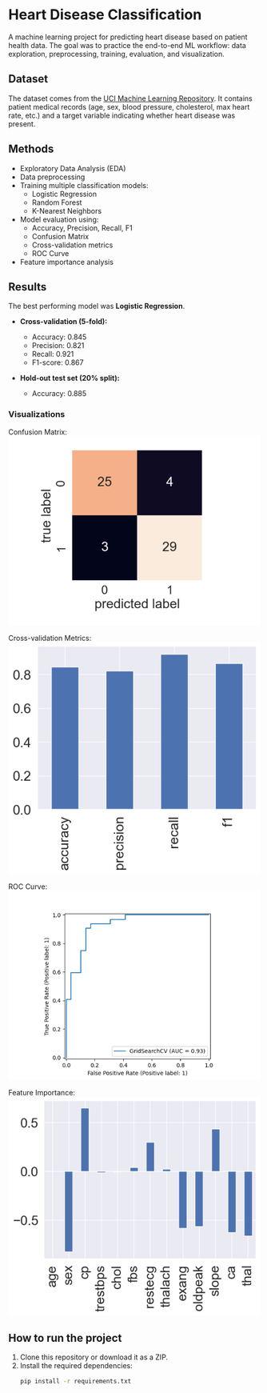 # Heart Disease Classification

A machine learning project for predicting heart disease based on patient health data.
The goal was to practice the end-to-end ML workflow: data exploration, preprocessing, training, evaluation, and visualization.

## Dataset
The dataset comes from the [UCI Machine Learning Repository](https://archive.ics.uci.edu/ml/datasets/heart+Disease).
It contains patient medical records (age, sex, blood pressure, cholesterol, max heart rate, etc.) and a target variable indicating whether heart disease was present.

## Methods
- Exploratory Data Analysis (EDA)
- Data preprocessing
- Training multiple classification models:
  - Logistic Regression
  - Random Forest
  - K-Nearest Neighbors
- Model evaluation using:
  - Accuracy, Precision, Recall, F1
  - Confusion Matrix
  - Cross-validation metrics
  - ROC Curve
- Feature importance analysis

## Results
The best performing model was **Logistic Regression**.

- **Cross-validation (5-fold):**
  - Accuracy: 0.845
  - Precision: 0.821
  - Recall: 0.921
  - F1-score: 0.867

- **Hold-out test set (20% split):**
  - Accuracy: 0.885

### Visualizations
Confusion Matrix:  
![Confusion Matrix](results/confusion_matrix.png)

Cross-validation Metrics:  
![Cross-validation Metrics](results/cv_metrics.png)

ROC Curve:  
![ROC Curve](results/roc_curve.png)

Feature Importance:  
![Feature Importance](results/feature_importance.png)

## How to run the project
1. Clone this repository or download it as a ZIP.  
2. Install the required dependencies:
   ```bash
   pip install -r requirements.txt
   ```
